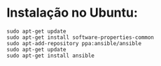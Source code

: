 # Instalação no Ubuntu:

    sudo apt-get update
    sudo apt-get install software-properties-common
    sudo apt-add-repository ppa:ansible/ansible
    sudo apt-get update
    sudo apt-get install ansible
